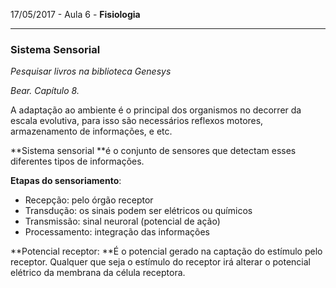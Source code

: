 17/05/2017 - Aula 6 - **Fisiologia**

---

### Sistema Sensorial

_Pesquisar livros na biblioteca Genesys_

_Bear. Capítulo 8._

A adaptação ao ambiente é o principal dos organismos no decorrer da escala evolutiva, para isso são necessários reflexos motores, armazenamento de informações, e etc.

**Sistema sensorial **é o conjunto de sensores que detectam esses diferentes tipos de informações.

**Etapas do sensoriamento**:

* Recepção: pelo órgão receptor
* Transdução: os sinais podem ser elétricos ou químicos
* Transmissão: sinal neuroral \(potencial de ação\)
* Processamento: integração das informações

**Potencial receptor: **É o potencial gerado na captação do estímulo pelo receptor. Qualquer que seja o estímulo do receptor irá alterar o potencial elétrico da membrana da célula receptora.





